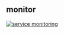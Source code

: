 ## monitor

[![service monitoring](https://github.com/20142995/monitor/actions/workflows/service_monitoring.yml/badge.svg)](https://github.com/20142995/monitor/actions/workflows/service_monitoring.yml)